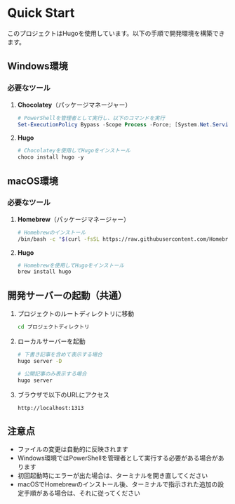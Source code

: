 # Quick Start

このプロジェクトはHugoを使用しています。以下の手順で開発環境を構築できます。

## Windows環境

### 必要なツール

1. **Chocolatey**（パッケージマネージャー）
   ```powershell
   # PowerShellを管理者として実行し、以下のコマンドを実行
   Set-ExecutionPolicy Bypass -Scope Process -Force; [System.Net.ServicePointManager]::SecurityProtocol = [System.Net.ServicePointManager]::SecurityProtocol -bor 3072; iex ((New-Object System.Net.WebClient).DownloadString('https://community.chocolatey.org/install.ps1'))
   ```

2. **Hugo**
   ```powershell
   # Chocolateyを使用してHugoをインストール
   choco install hugo -y
   ```

## macOS環境

### 必要なツール

1. **Homebrew**（パッケージマネージャー）
   ```bash
   # Homebrewのインストール
   /bin/bash -c "$(curl -fsSL https://raw.githubusercontent.com/Homebrew/install/HEAD/install.sh)"
   ```

2. **Hugo**
   ```bash
   # Homebrewを使用してHugoをインストール
   brew install hugo
   ```

## 開発サーバーの起動（共通）

1. プロジェクトのルートディレクトリに移動
   ```bash
   cd プロジェクトディレクトリ
   ```

2. ローカルサーバーを起動
   ```bash
   # 下書き記事を含めて表示する場合
   hugo server -D

   # 公開記事のみ表示する場合
   hugo server
   ```

3. ブラウザで以下のURLにアクセス
   ```
   http://localhost:1313
   ```

## 注意点
- ファイルの変更は自動的に反映されます
- Windows環境ではPowerShellを管理者として実行する必要がある場合があります
- 初回起動時にエラーが出た場合は、ターミナルを開き直してください
- macOSでHomebrewのインストール後、ターミナルで指示された追加の設定手順がある場合は、それに従ってください 